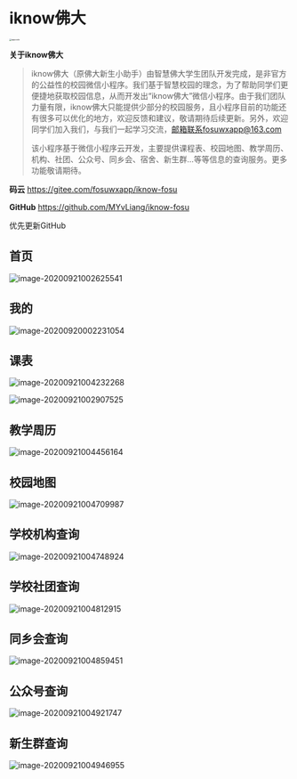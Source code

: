# iknow佛大

<img src="images/README/appcode.jpg" alt="appcode" style="zoom:25%;" />

**关于iknow佛大**

> iknow佛大（原佛大新生小助手）由智慧佛大学生团队开发完成，是非官方的公益性的校园微信小程序。我们基于智慧校园的理念，为了帮助同学们更便捷地获取校园信息，从而开发出“iknow佛大”微信小程序。由于我们团队力量有限，iknow佛大只能提供少部分的校园服务，且小程序目前的功能还有很多可以优化的地方，欢迎反馈和建议，敬请期待后续更新。另外，欢迎同学们加入我们，与我们一起学习交流，邮箱联系fosuwxapp@163.com
>
> 该小程序基于微信小程序云开发，主要提供课程表、校园地图、教学周历、机构、社团、公众号、同乡会、宿舍、新生群...等等信息的查询服务。更多功能敬请期待。



**码云** https://gitee.com/fosuwxapp/iknow-fosu

**GitHub** https://github.com/MYvLiang/iknow-fosu

优先更新GitHub




## 首页

![image-20200921002625541](images/README/image-20200921002625541.png)

## 我的

![image-20200920002231054](images/README/image-20200920002231054.png)

## 课表

![image-20200921004232268](images/README/image-20200921004232268.png)

![image-20200921002907525](images/README/image-20200921002907525.png)

## 教学周历

![image-20200921004456164](images/README/image-20200921004456164.png)

## 校园地图

![image-20200921004709987](images/README/image-20200921004709987.png)

## 学校机构查询

![image-20200921004748924](images/README/image-20200921004748924.png)

## 学校社团查询

![image-20200921004812915](images/README/image-20200921004812915.png)

## 同乡会查询

![image-20200921004859451](images/README/image-20200921004859451.png)

## 公众号查询

![image-20200921004921747](images/README/image-20200921004921747.png)

## 新生群查询

![image-20200921004946955](images/README/image-20200921004946955.png)